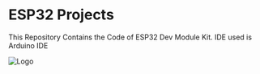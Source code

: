 
# ESP32 Projects

This Repository Contains the Code of ESP32 Dev Module Kit. IDE used is Arduino IDE


![Logo](https://cdn-bdkok.nitrocdn.com/zASfOZhMHRaGYpKaSOphFIhUcxxDXZOx/assets/static/optimized/rev-ae4e470/wp-content/uploads/2021/09/ELE013-600x600.jpg)

